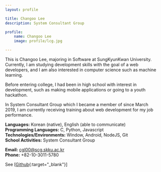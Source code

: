 ```yaml
---
layout: profile

title: Changoo Lee
description: System Consultant Group

profile:
    name: Changoo Lee
    image: profile/lcg.jpg

---
```


This is Changoo Lee, majoring in Software at SungKyunKwan University. Currently, I am studying development skills with the goal of a web developers, and I am also interested in computer science such as machine learning.  

Before entering college, I had been in high school with interest in development, such as making mobile applications or going to a youth hackathon.  

In System Consultant Group which I became a member of since March 2019, I am currently receiving training about web development for my job performance.  


<strong>Languages:</strong> Korean (native), English (able to communicate)  
<strong>Programming Languages:</strong> C, Python, Javascript  
<strong>Technologies/Environments:</strong> Window, Android, NodeJS, Git  
<strong>School Activities:</strong> System Consultant Group  

<strong>Email:</strong> cgl00@scg.skku.ac.kr  
<strong>Phone:</strong> +82-10-3011-5780  

See [[Github](https://github.com/Changooo){:target="\_blank"}]   
